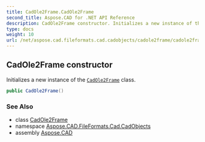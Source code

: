 ```yaml
---
title: CadOle2Frame.CadOle2Frame
second_title: Aspose.CAD for .NET API Reference
description: CadOle2Frame constructor. Initializes a new instance of the CadOle2Frame class
type: docs
weight: 10
url: /net/aspose.cad.fileformats.cad.cadobjects/cadole2frame/cadole2frame/
---
```

## CadOle2Frame constructor

Initializes a new instance of the [`CadOle2Frame`](../) class.

```csharp
public CadOle2Frame()
```

### See Also

* class [CadOle2Frame](../)
* namespace [Aspose.CAD.FileFormats.Cad.CadObjects](../../cadole2frame/)
* assembly [Aspose.CAD](../../../)


